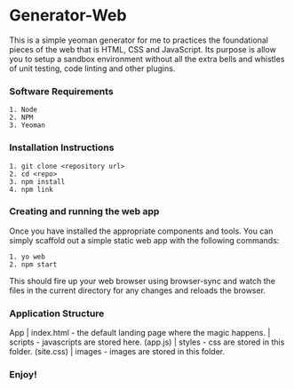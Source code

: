 # Generator-Web
This is a simple yeoman generator for me to practices the foundational pieces of the web that is HTML, CSS and JavaScript. Its purpose is allow you to setup a sandbox environment without all the extra bells and whistles of unit testing, code linting and other plugins.

### Software Requirements
```
1. Node
2. NPM
3. Yeoman 
```
### Installation Instructions
```
1. git clone <repository url>
2. cd <repo>
3. npm install
4. npm link
```
### Creating and running the web app
Once you have installed the appropriate components and tools. You can simply scaffold out a simple static web app with the following commands:
```
1. yo web
2. npm start
```
This should fire up your web browser using browser-sync and watch the files in the current directory for any changes and reloads the browser.

### Application Structure
App
 |
 index.html - the default landing page where the magic happens.
 |
 scripts - javascripts are stored here. (app.js)
 |
 styles - css are stored in this folder. (site.css)
 |
 images - images are stored in this folder.

### Enjoy!
